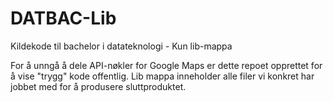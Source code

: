 # DATBAC-Lib
Kildekode til bachelor i datateknologi - Kun lib-mappa

For å unngå å dele API-nøkler for Google Maps er dette repoet opprettet for å vise "trygg" kode offentlig. Lib mappa inneholder alle filer vi konkret har jobbet med for å produsere sluttproduktet.
